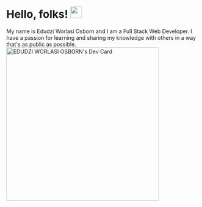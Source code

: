# Hello, folks! <img src="https://raw.githubusercontent.com/MartinHeinz/MartinHeinz/master/wave.gif" width="30px">
My name is Edudzi Worlasi Osborn and I am a Full Stack Web Developer. I have a passion for learning and sharing my knowledge with others in a way that's as public as possible.
<a href="https://app.daily.dev/Anointed_Bethel"><img src="https://api.daily.dev/devcards/1a6867d523484abdb4f5190803543076.png?r=hsn" width="400" alt="EDUDZI WORLASI OSBORN's Dev Card"/></a>
